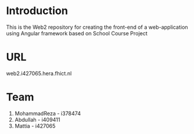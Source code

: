 # Introduction 
This is the Web2 repository for creating the front-end of a web-application using Angular framework based on School Course Project

# URL
web2.i427065.hera.fhict.nl

# Team
1.	MohammadReza  - i378474
2.	Abdullah - i409411
3.	Mattia - i427065